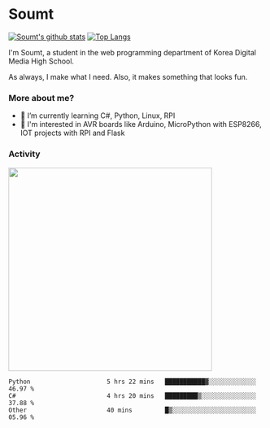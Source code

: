 # Soumt
[![Soumt's github stats](https://github-readme-stats.vercel.app/api?username=soumt-r)](https://github.com/anuraghazra/github-readme-stats)
[![Top Langs](https://github-readme-stats.vercel.app/api/top-langs/?username=soumt-r&layout=compact)](https://github.com/anuraghazra/github-readme-stats)

I'm Soumt, a student in the web programming department of Korea Digital Media High School.

As always, I make what I need. Also, it makes something that looks fun.

### More about me?
- 🌱 I’m currently learning C#, Python, Linux, RPI
- :pushpin: I'm interested in AVR boards like Arduino, MicroPython with ESP8266, IOT projects with RPI and Flask


### Activity
<img height="400" img src="https://wakatime.com/share/@soumt_r/0e4d0df5-374b-4c75-8ddb-57d54d739f69.svg"></img>

<!--START_SECTION:waka-->

```text
Python                     5 hrs 22 mins   ███████████▓░░░░░░░░░░░░░   46.97 %
C#                         4 hrs 20 mins   █████████▒░░░░░░░░░░░░░░░   37.88 %
Other                      40 mins         █▒░░░░░░░░░░░░░░░░░░░░░░░   05.96 %
```

<!--END_SECTION:waka-->


